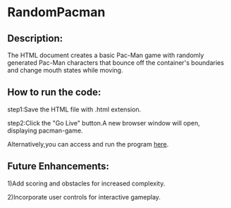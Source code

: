 # RandomPacman

## Description:

The HTML document creates a basic Pac-Man game with randomly generated Pac-Man characters that bounce off the container's boundaries and change mouth states while moving.

## How to run the code:

step1:Save the HTML file with .html extension.

step2:Click the "Go Live" button.A new browser window will open, displaying pacman-game.


Alternatively,you can access and run the program [here](https://github.com/prakashkumarmca23/randomPacman).

## Future Enhancements:

1)Add scoring and obstacles for increased complexity.

2)Incorporate user controls for interactive gameplay.

